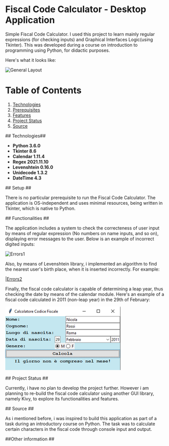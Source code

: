 # Fiscal Code Calculator - Desktop Application #
Simple Fiscal Code Calculator. I used this project to learn mainly regular expressions (for checking inputs) and Graphical Interfaces Logic(using Tkinter).
This was developed during a course on introduction to programming using Python, for didactic purposes. 

Here's what it looks like:

![General Layout](./images_documentation/Fiscal_Code_General_Layout)
# Table of Contents #
1. [Technologies](#technologies)
2. [Prerequisites](#prerequisites)
3. [Features](#features)
4. [Project Status](#status)
5. [Source](#source)

##<a name="technologies"></a> Technologies##

* **Python 3.6.0**
* **Tkinter 8.6**
* **Calendar 1.11.4**
* **Regex 2021.11.10**
* **Levenshtein 0.16.0**
* **Unidecode 1.3.2**
* **DateTime 4.3**

##<a name="prerequisites"></a> Setup ##

There is no particular prerequisite to run the Fiscal Code Calculator. The application is OS-independent and uses minimal resources, being written in Tkinter, which is native to Python.

##<a name="features"></a> Functionalities ##

The application includes a system to check the correcteness of user input by means of regular expression (No numbers on name inputs, and so on), displaying error messages to the user.
Below is an example of incorrect digited inputs:

![Errors1](./images_documentation/Fiscal_Code_Errors.png)

Also, by means of Levenshtein library, i implemented an algorithm to find the nearest user's birth place, when it is inserted incorrectly. For example:

|[Errors2](./image_documentation/Fiscal_Code_Levenshtein.png)

Finally, the fiscal code calculator is capable of determining a leap year, thus checking the date by means of the calendar module. Here's an example of a fiscal code calculated in 2011 (non-leap year) in the 29th of February:

![Errors3](./image_documentation/Fiscal_Code_Leap.png)

##<a name="status"></a> Project Status ##

Currently, i have no plan to develop the project further. However i am planning to re-build the fiscal code calculator using another GUI library, namely Kivy, to explore its functionalities and features.

##<a name="source"></a> Source ##

As i mentioned before, i was inspired to build this application as part of a task during an introductory course on Python.
The task was to calculate certain characters in the fiscal code through console input and output.

##<a name="source"></a>Other information ##


